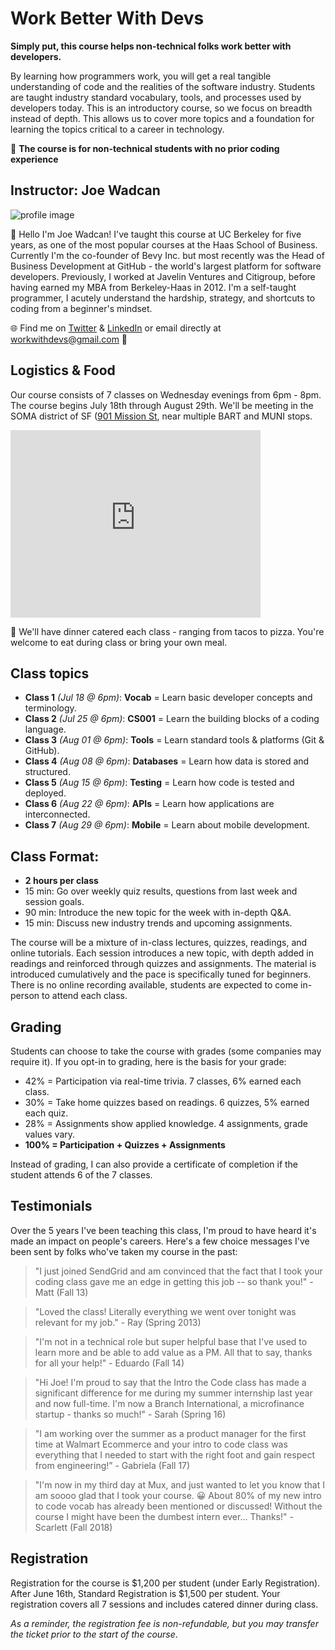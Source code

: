 # Work Better With Devs

**Simply put, this course helps non-technical folks work better with developers.** 

By learning how programmers work, you will get a real tangible understanding of code and the realities of the software industry. Students are taught industry standard vocabulary, tools, and processes used by developers today. This is an introductory course, so we focus on breadth instead of depth. This allows us to cover more topics and a foundation for learning the topics critical to a career in technology.

:tada: **The course is for non-technical students with no prior coding experience**

## Instructor: Joe Wadcan 

![profile image](https://user-images.githubusercontent.com/1266306/40632751-38f2cbe0-629f-11e8-8607-dd4af1944482.png)

:wave: Hello I'm Joe Wadcan! I've  taught this course at UC Berkeley for five years, as one of the most popular courses at the Haas School of Business. Currently I'm the co-founder of Bevy Inc. but most recently was the Head of Business Development at GitHub - the world's largest platform for software developers. Previously, I worked at Javelin Ventures and Citigroup, before having earned my MBA from Berkeley-Haas in 2012. I'm a self-taught programmer, I acutely understand the hardship, strategy, and shortcuts to coding from a beginner's mindset.

:globe_with_meridians: Find me on [Twitter](https://twitter.com/joewadcan) & [LinkedIn](https://www.linkedin.com/in/joewadcan) or email directly at workwithdevs@gmail.com :email:

## Logistics & Food

Our course consists of 7 classes on Wednesday evenings from 6pm - 8pm. The course begins July 18th through August 29th. We'll be meeting in the SOMA district of SF ([901 Mission St](https://goo.gl/maps/pjvWkZg4NLk), near multiple BART and MUNI stops. 

<iframe src="https://www.google.com/maps/embed?pb=!1m18!1m12!1m3!1d3153.3349035200476!2d-122.40885138497453!3d37.7821904797581!2m3!1f0!2f0!3f0!3m2!1i1024!2i768!4f13.1!3m3!1m2!1s0x808580869d1dffa7%3A0xeb7777b1023af21e!2s901+Mission+St%2C+San+Francisco%2C+CA+94103!5e0!3m2!1sen!2sus!4v1527554421824" width="400" height="300" frameborder="0" style="border:0" allowfullscreen></iframe>

:taco: We'll have dinner catered each class - ranging from tacos to pizza. You're welcome to eat during class or bring your own meal. 

## Class topics

- **Class 1** _(Jul 18 @ 6pm)_: **Vocab** = Learn basic developer concepts and terminology.
- **Class 2** _(Jul 25 @ 6pm)_: **CS001** = Learn the building blocks of a coding language.
- **Class 3** _(Aug 01 @ 6pm)_: **Tools** = Learn standard tools & platforms (Git & GitHub).
- **Class 4** _(Aug 08 @ 6pm)_: **Databases** = Learn how data is stored and structured.
- **Class 5** _(Aug 15 @ 6pm)_: **Testing** = Learn how code is tested and deployed.
- **Class 6** _(Aug 22 @ 6pm)_: **APIs** = Learn how applications are interconnected.
- **Class 7** _(Aug 29 @ 6pm)_: **Mobile** = Learn about mobile development.

## Class Format:

- **2 hours per class**
- 15 min: Go over weekly quiz results, questions from last week and session goals.
- 90 min: Introduce the new topic for the week with in-depth Q&A.
- 15 min: Discuss new industry trends and upcoming assignments.

The course will be a mixture of in-class lectures, quizzes, readings, and online tutorials. Each session introduces a new topic, with depth added in readings and reinforced through quizzes and assignments. The material is introduced cumulatively and the pace is specifically tuned for beginners. There is no online recording available, students are expected to come in-person to attend each class. 

## Grading

Students can choose to take the course with grades (some companies may require it). If you opt-in to grading, here is the basis for your grade:

- 42% = Participation via real-time trivia. 7 classes, 6% earned each class.
- 30% = Take home quizzes based on readings. 6 quizzes, 5% earned each quiz.
- 28% = Assignments show applied knowledge. 4 assignments, grade values vary.
- **100% = Participation + Quizzes + Assignments**

Instead of grading, I can also provide a certificate of completion if the student attends 6 of the 7 classes. 

## Testimonials

Over the 5 years I've been teaching this class, I'm proud to have heard it's made an impact on people's careers. Here's a few choice messages I've been sent by folks who've taken my course in the past:

> "I just joined SendGrid and am convinced that the fact that I took your coding class gave me an edge in getting this job -- so thank you!" - Matt (Fall 13)

> "Loved the class! Literally everything we went over tonight was relevant for my job." - Ray (Spring 2013)

> "I'm not in a technical role but super helpful base that I've used to learn more and be able to add value as a PM. All that to say, thanks for all your help!" - Eduardo (Fall 14)

> "Hi Joe! I'm proud to say that the Intro the Code class has made a significant difference for me during my summer internship last year and now full-time. I'm now a Branch International, a microfinance startup - thanks so much!" - Sarah (Spring 16)

> "I am working over the summer as a product manager for the first time at Walmart Ecommerce and your intro to code class was everything that I needed to start with the right foot and gain respect from engineering!”  - Gabriela (Fall 17)

> "I'm now in my third day at Mux, and just wanted to let you know that I am soooo glad that I took your course. 😀 About 80% of my new intro to code vocab has already been mentioned or discussed! Without the course I might have been the dumbest intern ever... Thanks!" - Scarlett (Fall 2018)

## Registration

Registration for the course is $1,200 per student (under Early Registration). After June 16th, Standard Registration is $1,500 per student. Your registration covers all 7 sessions and includes catered dinner during class. 

<tito-widget event="workwithdevs/summer-2018"></tito-widget>

_As a reminder, the registration fee is non-refundable, but you may transfer the ticket prior to the start of the course_. 
